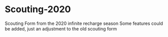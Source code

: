 # Scouting-2020
Scouting Form from the 2020 infinite recharge season
Some features could be added, just an adjustment to the old scouting form
